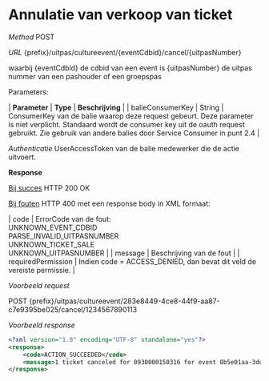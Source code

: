 ---
---

# Annulatie van verkoop van ticket

_Method_
POST

_URL_
{prefix}/uitpas/cultureevent/{eventCdbid}/cancel/{uitpasNumber}

waarbij {eventCdbid} de cdbid van een event is
{uitpasNumber} de uitpas nummer van een pashouder of een groepspas

Parameters:

| **Parameter** | **Type** | **Beschrijving** |
| balieConsumerKey | String | ConsumerKey van de balie waarop deze request gebeurt. Deze parameter is niet verplicht. Standaard wordt de consumer key uit de oauth request gebruikt. Zie gebruik van andere balies door Service Consumer in punt 2.4 |

_Authenticatie_
UserAccessToken van de balie medewerker die de actie uitvoert.

**Response**

<u>Bij succes</u>
HTTP 200 OK

<u>Bij fouten</u>
HTTP 400 met een response body in XML formaat:

| code | ErrorCode van de fout:<br>UNKNOWN_EVENT_CDBID<br>PARSE_INVALID_UITPASNUMBER<br>UNKNOWN_TICKET_SALE<br>UNKNOWN_UITPASNUMBER |
| message | Beschrijving van de fout |
| requiredPermission | Indien code = ACCESS_DENIED, dan bevat dit veld de vereiste permissie. |

_Voorbeeld request_

POST {prefix}/uitpas/cultureevent/283e8449-4ce8-44f9-aa87-c7e9395be025/cancel/1234567890113

_Voorbeeld response_


~~~xml
<?xml version="1.0" encoding="UTF-8" standalone="yes"?>
<response>
    <code>ACTION_SUCCEEDED</code>
    <message>1 ticket canceled for 0930000150316 for event 0b5e01aa-3dd3-486f-a19a-faa73a6e8a19</message>
</response>
~~~
